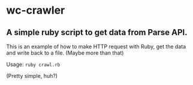 # wc-crawler
A simple ruby script to get data from Parse API.
------
This is an example of how to make HTTP request with Ruby, get the data and write back to a file. (Maybe more than that)

Usage:
`ruby crawl.rb`

(Pretty simple, huh?)
